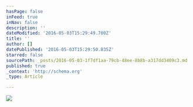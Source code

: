 ```yaml
---
hasPage: false
inFeed: true
inNav: false
description: ''
dateModified: '2016-05-03T15:29:49.700Z'
title: ''
author: []
datePublished: '2016-05-03T15:29:50.835Z'
starred: false
sourcePath: _posts/2016-05-03-1f7df1aa-79cb-48ee-8b8b-a317dd3409c3.md
published: true
_context: 'http://schema.org'
_type: Article

---
```

![](https://the-grid-user-content.s3-us-west-2.amazonaws.com/f744f211-b5ee-4713-a7de-5368a7edacf8.png)